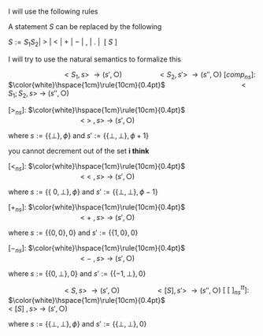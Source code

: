 I will use the following rules

A statement $S$ can be replaced by the following

$S := S_1S_2 |\  > \ | \ < \ | \ + \ | \ - \ | \ , \ | \ . \ | \ \ [ \ S \ ]$

I will try to use the natural semantics to formalize this


$\hspace{3cm}<S_1, s> \ \rightarrow (s', \bigcirc)$$\hspace{2cm}<S_2, s'> \ \rightarrow (s'', \bigcirc)$
$[comp_{ns}]:$ $\color{white}\hspace{1cm}\rule{10cm}{0.4pt}$
$\hspace{4cm}<S_1;S_2, s> \ \rightarrow \ (s'', \bigcirc)$


$[>_{ns}]:$ $\color{white}\hspace{1cm}\rule{10cm}{0.4pt}$
$\hspace{4cm}< \ > \ , s> \ \rightarrow \ (s', \bigcirc)$

where $s := \{\{\bot\}, \phi\}$ and $s' := \{\{ \bot, \bot\},\phi+1\}$

you cannot decrement out of the set **i think**

$[<_{ns}]:$ $\color{white}\hspace{1cm}\rule{10cm}{0.4pt}$
$\hspace{4cm}<\ < \ , s> \ \rightarrow \ (s', \bigcirc)$

where $s := \{\{\ 0, \bot\}, \phi\}$ and $s' := \{\{ \bot, \bot\},\phi -1\}$


$[+_{ns}]:$ $\color{white}\hspace{1cm}\rule{10cm}{0.4pt}$
$\hspace{4cm}< \ + \ , s> \ \rightarrow \ (s', \bigcirc)$

where $s := \{\{ 0, 0\}, 0\}$ and $s' := \{\{ 1, 0\}, 0\}$

$[-_{ns}]:$ $\color{white}\hspace{1cm}\rule{10cm}{0.4pt}$
$\hspace{4cm}< \ - \ , s> \ \rightarrow \ (s', \bigcirc)$

where $s := \{\{ 0, \bot\}, 0\}$ and $s' := \{\{ -1 , \bot\}, 0\}$



$\hspace{3cm}<S, s> \ \rightarrow (s', \bigcirc)$$\hspace{2cm}<[S], s'> \ \rightarrow (s'', \bigcirc)$
$[ \ [ \ ]_{ns}^{tt}]:$ $\color{white}\hspace{1cm}\rule{10cm}{0.4pt}$
$\hspace{4cm}< \ [S] \ , s> \ \rightarrow \ (s', \bigcirc)$

where $s := \{\{ \bot, \bot\}, \phi\}$ and $s' := \{\{ \bot, \bot\}, 0\}$



















